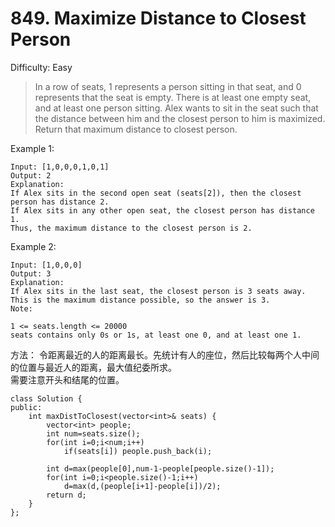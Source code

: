 # 849. Maximize Distance to Closest Person
Difficulty: Easy

> In a row of seats, 1 represents a person sitting in that seat, and 0 represents that the seat is empty.
There is at least one empty seat, and at least one person sitting.
Alex wants to sit in the seat such that the distance between him and the closest person to him is maximized.
Return that maximum distance to closest person.

Example 1:
```
Input: [1,0,0,0,1,0,1]
Output: 2
Explanation:
If Alex sits in the second open seat (seats[2]), then the closest person has distance 2.
If Alex sits in any other open seat, the closest person has distance 1.
Thus, the maximum distance to the closest person is 2.
```
Example 2:
```
Input: [1,0,0,0]
Output: 3
Explanation:
If Alex sits in the last seat, the closest person is 3 seats away.
This is the maximum distance possible, so the answer is 3.
Note:

1 <= seats.length <= 20000
seats contains only 0s or 1s, at least one 0, and at least one 1.
```

方法： 令距离最近的人的距离最长。先统计有人的座位，然后比较每两个人中间的位置与最近人的距离，最大值纪委所求。  
需要注意开头和结尾的位置。
```
class Solution {
public:
    int maxDistToClosest(vector<int>& seats) {
        vector<int> people;
        int num=seats.size();
        for(int i=0;i<num;i++)
            if(seats[i]) people.push_back(i);

        int d=max(people[0],num-1-people[people.size()-1]);
        for(int i=0;i<people.size()-1;i++)
            d=max(d,(people[i+1]-people[i])/2);
        return d;
    }
};
```

